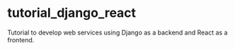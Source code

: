 # tutorial_django_react
Tutorial to develop web services using Django as a backend and React as a frontend.
